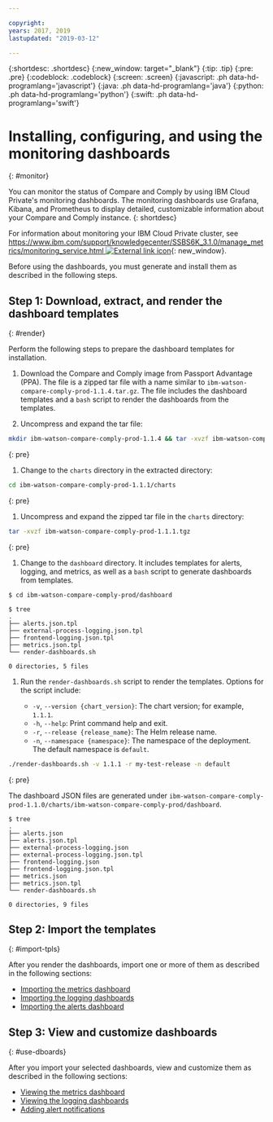 ```yaml
---

copyright:
years: 2017, 2019
lastupdated: "2019-03-12"

---
```


{:shortdesc: .shortdesc}
{:new_window: target="_blank"}
{:tip: .tip}
{:pre: .pre}
{:codeblock: .codeblock}
{:screen: .screen}
{:javascript: .ph data-hd-programlang='javascript'}
{:java: .ph data-hd-programlang='java'}
{:python: .ph data-hd-programlang='python'}
{:swift: .ph data-hd-programlang='swift'}

# Installing, configuring, and using the monitoring dashboards
{: #monitor}

You can monitor the status of Compare and Comply by using IBM Cloud Private's monitoring dashboards. The monitoring dashboards use Grafana, Kibana, and Prometheus to display detailed, customizable information about your Compare and Comply instance.
{: shortdesc}

For information about monitoring your IBM Cloud Private cluster, see [https://www.ibm.com/support/knowledgecenter/SSBS6K_3.1.0/manage_metrics/monitoring_service.html ![External link icon](../../icons/launch-glyph.svg "External link icon")](https://www.ibm.com/support/knowledgecenter/SSBS6K_3.1.0/manage_metrics/monitoring_service.html){: new_window}.

Before using the dashboards, you must generate and install them as described in the following steps.

## Step 1: Download, extract, and render the dashboard templates
{: #render}

Perform the following steps to prepare the dashboard templates for installation.

1. Download the Compare and Comply image from Passport Advantage (PPA). The file is a zipped tar file with a name similar to `ibm-watson-compare-comply-prod-1.1.4.tar.gz`. The file includes the dashboard templates and a `bash` script to render the dashboards from the templates.

1. Uncompress and expand the tar file:
  ```bash
  mkdir ibm-watson-compare-comply-prod-1.1.4 && tar -xvzf ibm-watson-compare-comply-prod-1.1.4.tar.gz -C ibm-watson-compare-comply-prod-1.1.4
  ```
  {: pre}

1. Change to the `charts` directory in the extracted directory:
  ```bash
  cd ibm-watson-compare-comply-prod-1.1.1/charts
  ```
  {: pre}

1. Uncompress and expand the zipped tar file in the `charts` directory:
  ```bash
  tar -xvzf ibm-watson-compare-comply-prod-1.1.1.tgz
  ```
  {: pre}

1. Change to the `dashboard` directory. It includes templates for alerts, logging, and metrics, as well as a `bash` script to generate dashboards
from templates.
  ```
  $ cd ibm-watson-compare-comply-prod/dashboard

  $ tree
  .
  ├── alerts.json.tpl
  ├── external-process-logging.json.tpl
  ├── frontend-logging.json.tpl
  ├── metrics.json.tpl
  └── render-dashboards.sh

  0 directories, 5 files
  ```

1. Run the `render-dashboards.sh` script to render the templates. Options for the script include:

    - `-v`, `--version {chart_version}`: The chart version; for example, `1.1.1`.
    - `-h`, `--help`: Print command help and exit.
    - `-r`, `--release {release_name}`: The Helm release name.
    - `-n`, `--namespace {namespace}`: The namespace of the deployment. The default namespace is `default`.

  ```bash
  ./render-dashboards.sh -v 1.1.1 -r my-test-release -n default
  ```
  {: pre}

The dashboard JSON files are generated under `ibm-watson-compare-comply-prod-1.1.0/charts/ibm-watson-compare-comply-prod/dashboard`.

  ```
  $ tree
  .
  ├── alerts.json
  ├── alerts.json.tpl
  ├── external-process-logging.json
  ├── external-process-logging.json.tpl
  ├── frontend-logging.json
  ├── frontend-logging.json.tpl
  ├── metrics.json
  ├── metrics.json.tpl
  └── render-dashboards.sh

  0 directories, 9 files
  ```

## Step 2: Import the templates
{: #import-tpls}

After you render the dashboards, import one or more of them as described in the following sections:

  - [Importing the metrics dashboard](/docs/services/compare-and-comply?topic-compare-and-comply-metrics#import-metrics)
  - [Importing the logging dashboards](/docs/services/compare-and-comply?topic-compare-and-comply-logging#import-logging-dashboards)
  - [Importing the alerts dashboard](/docs/services/compare-and-comply?topic=compare-and-comply-alerts#import-alert-dashboards)

## Step 3: View and customize dashboards
{: #use-dboards}

After you import your selected dashboards, view and customize them as described in the following sections:

  - [Viewing the metrics dashboard](/docs/services/compare-and-comply?topic-compare-and-comply-metrics#view-metrics)
  - [Viewing the logging dashboards](/docs/services/compare-and-comply?topic-compare-and-comply-logging#view-logging)
  - [Adding alert notifications](/docs/services/compare-and-comply?topic=compare-and-comply-alerts#add-alert-notifications)
